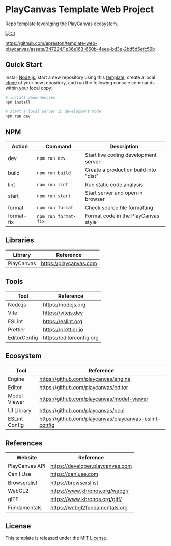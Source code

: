 # PlayCanvas Template Web Project

Repo template leveraging the PlayCanvas ecosystem.

[![CI][ci-badge]][ci-url]

https://github.com/epreston/template-web-playcanvas/assets/347224/1e36e163-660b-4eee-bd3e-2bd5d5efc59b

## Quick Start

Install [Node.js](https://nodejs.org/en/download/), start a new repository using this [template](https://docs.github.com/en/repositories/creating-and-managing-repositories/creating-a-repository-from-a-template), create a local [clone](https://docs.github.com/en/repositories/creating-and-managing-repositories/cloning-a-repository) of your new repository, and run the following console commands within your local copy:

```bash
# install dependencies
npm install

# start a local server in development mode
npm run dev
```

## NPM

| Action     | Command              | Description                           |
| ---------- | -------------------- | ------------------------------------- |
| dev        | `npm run dev`        | Start live coding development server  |
| build      | `npm run build`      | Create a production build into "dist" |
| lint       | `npm run lint`       | Run static code analysis              |
| start      | `npm run start`      | Start server and open in browser      |
| format     | `npm run format`     | Check source file formatting          |
| format-fix | `npm run format-fix` | Format code in the PlayCanvas style   |

## Libraries

| Library    | Reference              |
| ---------- | ---------------------- |
| PlayCanvas | https://playcanvas.com |

## Tools

| Tool         | Reference                |
| ------------ | ------------------------ |
| Node.js      | https://nodejs.org       |
| Vite         | https://vitejs.dev       |
| ESLint       | https://eslint.org       |
| Prettier     | https://prettier.io      |
| EditorConfig | https://editorconfig.org |

## Ecosystem

| Tool          | Reference                                              |
| ------------- | ------------------------------------------------------ |
| Engine        | https://github.com/playcanvas/engine                   |
| Editor        | https://github.com/playcanvas/editor                   |
| Model Viewer  | https://github.com/playcanvas/model-viewer             |
| UI Library    | https://github.com/playcanvas/pcui                     |
| ESLint Config | https://github.com/playcanvas/playcanvas-eslint-config |

## References

| Website        | Reference                        |
| -------------- | -------------------------------- |
| PlayCanvas API | https://developer.playcanvas.com |
| Can I Use      | https://caniuse.com              |
| Browserslist   | https://browsersl.ist            |
| WebGL2         | https://www.khronos.org/webgl/   |
| glTF           | https://www.khronos.org/gltf/    |
| Fundamentals   | https://webgl2fundamentals.org   |

## License

This template is released under the MIT [License](LICENSE).

[ci-badge]: https://github.com/epreston/template-web-playcanvas/actions/workflows/ci.yml/badge.svg
[ci-url]: https://github.com/epreston/template-web-playcanvas/actions
